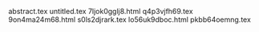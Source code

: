 abstract.tex
untitled.tex
7ljok0gglj8.html
q4p3vjfh69.tex
9on4ma24m68.html
s0ls2djrark.tex
lo56uk9dboc.html
pkbb64oemng.tex